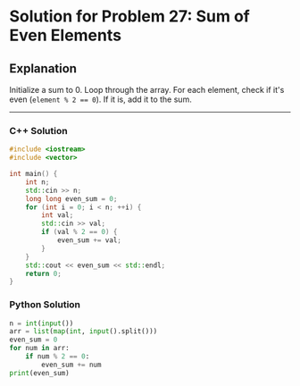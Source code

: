 # Solution for Problem 27: Sum of Even Elements

## Explanation
Initialize a sum to 0. Loop through the array. For each element, check if it's even (`element % 2 == 0`). If it is, add it to the sum.

---

### C++ Solution
```cpp
#include <iostream>
#include <vector>

int main() {
    int n;
    std::cin >> n;
    long long even_sum = 0;
    for (int i = 0; i < n; ++i) {
        int val;
        std::cin >> val;
        if (val % 2 == 0) {
            even_sum += val;
        }
    }
    std::cout << even_sum << std::endl;
    return 0;
}
```

### Python Solution
```python
n = int(input())
arr = list(map(int, input().split()))
even_sum = 0
for num in arr:
    if num % 2 == 0:
        even_sum += num
print(even_sum)
```
